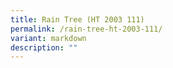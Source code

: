 ```yaml
---
title: Rain Tree (HT 2003 111)
permalink: /rain-tree-ht-2003-111/
variant: markdown
description: ""
---
```

